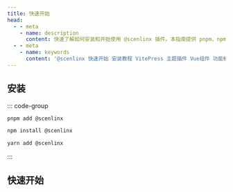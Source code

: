 ```yaml
---
title: 快速开始
head:
  - - meta
    - name: description
      content: 快速了解如何安装和开始使用 @scenlinx 插件。本指南提供 pnpm、npm 和 yarn 安装命令，并概述了主题导入、首页定制、内容组件如公告栏、视频、评论等核心功能模块的入口。
  - - meta
    - name: keywords
      content: '@scenlinx 快速开始 安装教程 VitePress 主题插件 Vue组件 功能模块 pnpm npm yarn 导入主题 首页公告栏 侧边栏链接 视频组件 站点统计'
---
```


## 安装

::: code-group

```sh [pnpm]
pnpm add @scenlinx
```

```sh [npm]
npm install @scenlinx
```

```sh [yarn]
yarn add @scenlinx
```

:::

## 快速开始

<BoxCube
  :items="[
    {
      name: '导入主题',
      link: 'theme',
      icon: 'heroicons:puzzle-piece-solid',
      color: '#ff9800',
      alt: '导入主题图标'
    },
    {
      name: '首页公告栏',
      link: 'Announcement',
      icon: 'heroicons-solid:megaphone',
      color: '#e74c3c',
      alt: '首页公告栏图标'
    },
    {
      name: '首页下划线',
      link: 'HomeUnderline',
      icon: 'heroicons:paint-brush-solid',
      color: '#3498db',
      alt: '首页下划线图标'
    },
    {
      name: '视频组件',
      link: 'DocVideoLink',
      icon: 'heroicons-solid:video-camera',
      color: '#f39c12',
      alt: '视频组件图标'
    },
    {
      name: '链接卡片',
      link: 'LinkCard',
      icon: 'heroicons-solid:rectangle-group',
      color: '#1abc9c',
      alt: '链接卡片图标'
    },
    {
      name: '图片描述',
      link: 'Image-description',
      icon: 'heroicons-solid:photo',
      color: '#2ecc71',
      alt: '图片描述图标'
    },
    {
      name: '站点统计',
      link: 'analytics',
      icon: 'heroicons:chart-bar-square-solid',
      color: '#007bff',
      alt: '站点统计图标'
    }
  ]"
/>
